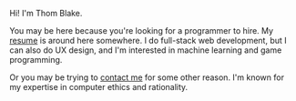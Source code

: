 Hi!  I'm Thom Blake.

You may be here because you're looking for a programmer to hire.  My [resume](/resume) is around here somewhere.  I do full-stack web development, but I can also do UX design, and I'm interested in machine learning and game programming.

Or you may be trying to [contact me](/contact) for some other reason. I'm known for my expertise in computer ethics and rationality.

